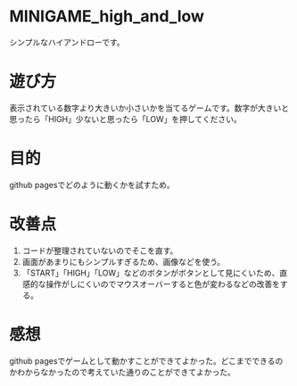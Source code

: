 # MINIGAME_high_and_low

シンプルなハイアンドローです。

# 遊び方

表示されている数字より大きいか小さいかを当てるゲームです。数字が大きいと思ったら「HIGH」少ないと思ったら「LOW」を押してください。


# 目的

github pagesでどのように動くかを試すため。

# 

# 改善点

1. コードが整理されていないのでそこを直す。
2. 画面があまりにもシンプルすぎるため、画像などを使う。
3. 「START」「HIGH」「LOW」などのボタンがボタンとして見にくいため、直感的な操作がしにくいのでマウスオーバーすると色が変わるなどの改善をする。

# 感想

github pagesでゲームとして動かすことができてよかった。どこまでできるのかわからなかったので考えていた通りのことができてよかった。

